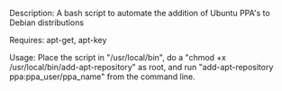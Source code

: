 Description: A bash script to automate the addition of Ubuntu PPA's to Debian distributions

Requires: apt-get, apt-key

Usage: Place the script in "/usr/local/bin", do a
"chmod +x /usr/local/bin/add-apt-repository" as root,
and run "add-apt-repository ppa:ppa_user/ppa_name" from the command line.
